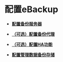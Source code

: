 # 配置eBackup<a name="cbr_03_0061"></a>

-   **[配置备份服务器](配置备份服务器.md)**  

-   **[（可选）配置备份代理](（可选）配置备份代理.md)**  

-   **[（可选）配置HA功能](（可选）配置HA功能.md)**  

-   **[配置管理数据备份存储](配置管理数据备份存储.md)**  


